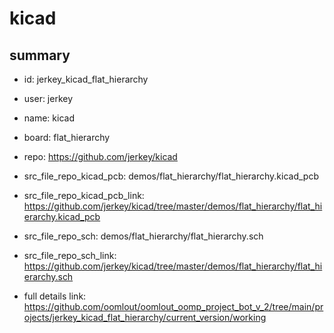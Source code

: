 # kicad
 
## summary 
* id: jerkey_kicad_flat_hierarchy
* user: jerkey
* name: kicad
* board: flat_hierarchy
* repo: https://github.com/jerkey/kicad
* src_file_repo_kicad_pcb: demos/flat_hierarchy/flat_hierarchy.kicad_pcb
* src_file_repo_kicad_pcb_link: https://github.com/jerkey/kicad/tree/master/demos/flat_hierarchy/flat_hierarchy.kicad_pcb


* src_file_repo_sch: demos/flat_hierarchy/flat_hierarchy.sch
* src_file_repo_sch_link: https://github.com/jerkey/kicad/tree/master/demos/flat_hierarchy/flat_hierarchy.sch
* full details link: https://github.com/oomlout/oomlout_oomp_project_bot_v_2/tree/main/projects/jerkey_kicad_flat_hierarchy/current_version/working  







